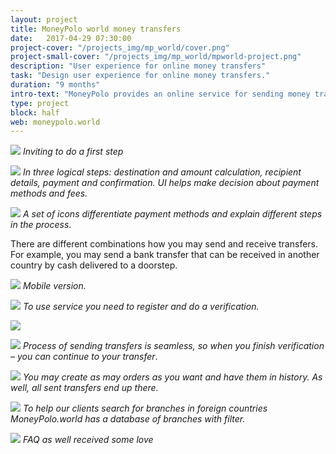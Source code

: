 ```yaml
---
layout: project
title: MoneyPolo world money transfers
date:   2017-04-29 07:30:00
project-cover: "/projects_img/mp_world/cover.png"
project-small-cover: "/projects_img/mp_world/mpworld-project.png"
description: "User experience for online money transfers"
task: "Design user experience for online money transfers."
duration: "9 months"
intro-text: "MoneyPolo provides an online service for sending money transfers. I created user interface and user experience for sending money for the web and mobile."
type: project
block: half
web: moneypolo.world
---
```


<span class="p900 pshadow">![](/projects_img/mp_world/main.png)</span>
<span class="p-center">*Inviting to do a first step*</span>

<span class="p900 pshadow">![](/projects_img/mp_world/all.png)</span>
<span class="p-center">*In three logical steps: destination and amount calculation, recipient details, payment and confirmation. UI helps make decision about payment methods and fees.*</span>

<span class="p400">![](/projects_img/w/financial-icons.png)</span>
<span class="p-center">*A set of icons differentiate payment methods and explain different steps in the process*.</span>

<span class="p-center">There are different combinations how you may send and receive transfers. For example, you may send a bank transfer that can be received in another country by cash delivered to a doorstep.</span>

<span class="p900">![](/projects_img/mp_world/mobil1.png)</span>
<span class="p-center">*Mobile version.*</span>

<span class="p900 pshadow">![](/projects_img/mp_world/reg.png)</span>
<span class="p-center">*To use service you need to register and do a verification.*</span>


<span class="p900 pshadow">![](/projects_img/mp_world/verif.png)</span>

<span class="p900 pshadow">![](/projects_img/mp_world/verif_final.png)</span>
<span class="p-center">*Process of sending transfers is seamless, so when you finish verification – you can continue to your transfer*.</span>

<span class="p900 pshadow">![](/projects_img/mp_world/history.png)</span>
<span class="p-center">*You may create as may orders as you want and have them in history.
	As well, all sent transfers end up there.*</span>

<span class="p900 pshadow">![](/projects_img/mp_world/branches.png)</span>
<span class="p-center">*To help our clients search for branches in foreign countries MoneyPolo.world has a database of branches with filter.*</span>

<span class="p900 pshadow">![](/projects_img/mp_world/faq-b.png)</span>
<span class="p-center">*FAQ as well received some love*</span>




